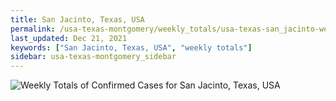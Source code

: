 ```yaml
---
title: San Jacinto, Texas, USA
permalink: /usa-texas-montgomery/weekly_totals/usa-texas-san_jacinto-weekly_totals.html
last_updated: Dec 21, 2021
keywords: ["San Jacinto, Texas, USA", "weekly totals"]
sidebar: usa-texas-montgomery_sidebar
---
```


![Weekly Totals of Confirmed Cases for San Jacinto, Texas, USA](/covid_tracker/images/graphs/usa-texas-san_jacinto-weekly_totals_graph.png)
